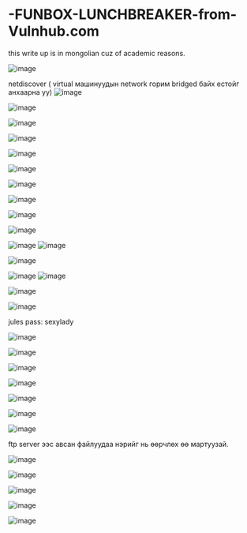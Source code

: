 # -FUNBOX-LUNCHBREAKER-from-Vulnhub.com
this write up is in mongolian cuz of academic reasons.


![image](https://github.com/bilguundalai0747/FUNBOX-LUNCHBREAKER-from-Vulnhub.com/assets/117107986/d660615a-0b35-4f94-8fc9-a17b80bbf4a5)

netdiscover ( virtual машинуудын network горим bridged байх естойг анхаарна уу)
![image](https://github.com/bilguundalai0747/FUNBOX-LUNCHBREAKER-from-Vulnhub.com/assets/117107986/6f8d0e76-2d4e-4d62-9065-5df9a87dc3ba)

![image](https://github.com/bilguundalai0747/FUNBOX-LUNCHBREAKER-from-Vulnhub.com/assets/117107986/4e4d11ef-d092-4c40-bbe3-7c7f3aedf2bc)

![image](https://github.com/bilguundalai0747/FUNBOX-LUNCHBREAKER-from-Vulnhub.com/assets/117107986/bb42a0c2-7122-4aca-a8cf-0359abb4708f)

![image](https://github.com/bilguundalai0747/FUNBOX-LUNCHBREAKER-from-Vulnhub.com/assets/117107986/399081dd-4720-487b-9e27-5f08432644ec)

![image](https://github.com/bilguundalai0747/FUNBOX-LUNCHBREAKER-from-Vulnhub.com/assets/117107986/ae38bab7-f035-422e-be41-573f2168d919)

![image](https://github.com/bilguundalai0747/FUNBOX-LUNCHBREAKER-from-Vulnhub.com/assets/117107986/d08b3de3-d033-460b-b023-673838f680e8)


![image](https://github.com/bilguundalai0747/FUNBOX-LUNCHBREAKER-from-Vulnhub.com/assets/117107986/81a74f48-6fbc-4785-ae6d-20c7cab9985c)


![image](https://github.com/bilguundalai0747/FUNBOX-LUNCHBREAKER-from-Vulnhub.com/assets/117107986/514a0201-7912-469a-b24e-97b5235cdc33)

![image](https://github.com/bilguundalai0747/FUNBOX-LUNCHBREAKER-from-Vulnhub.com/assets/117107986/b57121d9-c963-4a0a-8702-ad092504c2f6)

![image](https://github.com/bilguundalai0747/FUNBOX-LUNCHBREAKER-from-Vulnhub.com/assets/117107986/5b43042b-558b-4779-a2a3-f1c72bfe0c11)

![image](https://github.com/bilguundalai0747/FUNBOX-LUNCHBREAKER-from-Vulnhub.com/assets/117107986/f7ebab5f-424a-4bbe-847f-e4db3bf159f3)
![image](https://github.com/bilguundalai0747/FUNBOX-LUNCHBREAKER-from-Vulnhub.com/assets/117107986/66595ae5-5dbe-4635-bbd9-f112f10ce694)


![image](https://github.com/bilguundalai0747/FUNBOX-LUNCHBREAKER-from-Vulnhub.com/assets/117107986/81369567-9c3f-4d92-9b4e-1d39350bfdc1)


![image](https://github.com/bilguundalai0747/FUNBOX-LUNCHBREAKER-from-Vulnhub.com/assets/117107986/35286bf7-0b54-4f88-8772-5f2b9b3875eb)
![image](https://github.com/bilguundalai0747/FUNBOX-LUNCHBREAKER-from-Vulnhub.com/assets/117107986/004a7fbb-f98d-427e-a27c-0e89f9418f28)

![image](https://github.com/bilguundalai0747/FUNBOX-LUNCHBREAKER-from-Vulnhub.com/assets/117107986/db535784-c8f1-41dd-8ca6-9585d5143b48)


![image](https://github.com/bilguundalai0747/FUNBOX-LUNCHBREAKER-from-Vulnhub.com/assets/117107986/63528e3c-c2a5-4baa-9575-c8db8f1f6900)

jules pass: sexylady


![image](https://github.com/bilguundalai0747/FUNBOX-LUNCHBREAKER-from-Vulnhub.com/assets/117107986/d6eed64b-1a25-4a58-bae9-a92eb1423689)

![image](https://github.com/bilguundalai0747/FUNBOX-LUNCHBREAKER-from-Vulnhub.com/assets/117107986/09d06a19-c8bb-44c0-8645-f72512eece81)


![image](https://github.com/bilguundalai0747/FUNBOX-LUNCHBREAKER-from-Vulnhub.com/assets/117107986/10eb98fa-a42a-4db4-852a-951b6e2563bd)

![image](https://github.com/bilguundalai0747/FUNBOX-LUNCHBREAKER-from-Vulnhub.com/assets/117107986/fdf4a74e-c5ff-49b4-9fb4-d15c909f2b2a)

![image](https://github.com/bilguundalai0747/FUNBOX-LUNCHBREAKER-from-Vulnhub.com/assets/117107986/3ff56016-79ef-4b82-aa0b-5fa4ea127639)

![image](https://github.com/bilguundalai0747/FUNBOX-LUNCHBREAKER-from-Vulnhub.com/assets/117107986/8d0db934-17fa-4b2a-8632-c7f8b2da5eee)

![image](https://github.com/bilguundalai0747/FUNBOX-LUNCHBREAKER-from-Vulnhub.com/assets/117107986/e64bc7c2-e2dd-450a-9f69-f12324427925)

ftp server ээс авсан файлуудаа нэрийг нь өөрчлөх өө мартуузай.

![image](https://github.com/bilguundalai0747/FUNBOX-LUNCHBREAKER-from-Vulnhub.com/assets/117107986/e6a82d08-d9cb-4ba2-838c-550225bae7e1)

![image](https://github.com/bilguundalai0747/FUNBOX-LUNCHBREAKER-from-Vulnhub.com/assets/117107986/6eb902f9-eba0-441b-b48a-f1e4030db487)




![image](https://github.com/bilguundalai0747/FUNBOX-LUNCHBREAKER-from-Vulnhub.com/assets/117107986/2aeecd06-5cfe-4b4e-b6c4-34318d1c1baa)

![image](https://github.com/bilguundalai0747/FUNBOX-LUNCHBREAKER-from-Vulnhub.com/assets/117107986/3529cd4d-c604-4968-a439-c92293bbf778)

![image](https://github.com/bilguundalai0747/FUNBOX-LUNCHBREAKER-from-Vulnhub.com/assets/117107986/5bca32de-8e93-401b-a525-683da7d0d18a)

